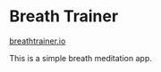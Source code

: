 # Breath Trainer

[breathtrainer.io](http://breathtrainer.io)

This is a simple breath meditation app.
